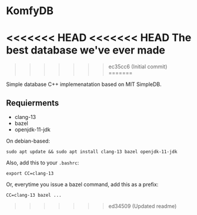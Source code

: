 # KomfyDB
<<<<<<< HEAD
<<<<<<< HEAD
The best database we've ever made
=======
>>>>>>> ec35cc6 (Initial commit)
=======

Simple database C++ implemenatation based on MIT SimpleDB.

## Requierments

- clang-13
- bazel
- openjdk-11-jdk

On debian-based:
```
sudo apt update && sudo apt install clang-13 bazel openjdk-11-jdk
```

Also, add this to your `.bashrc`:
```
export CC=clang-13
```

Or, everytime you issue a bazel command, add this as a prefix:
```
CC=clang-13 bazel ...
```
>>>>>>> ed34509 (Updated readme)
